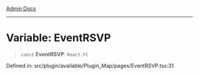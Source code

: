 [Admin Docs](/)

***

# Variable: EventRSVP

> `const` **EventRSVP**: `React.FC`

Defined in: src/plugin/available/Plugin\_Map/pages/EventRSVP.tsx:31
